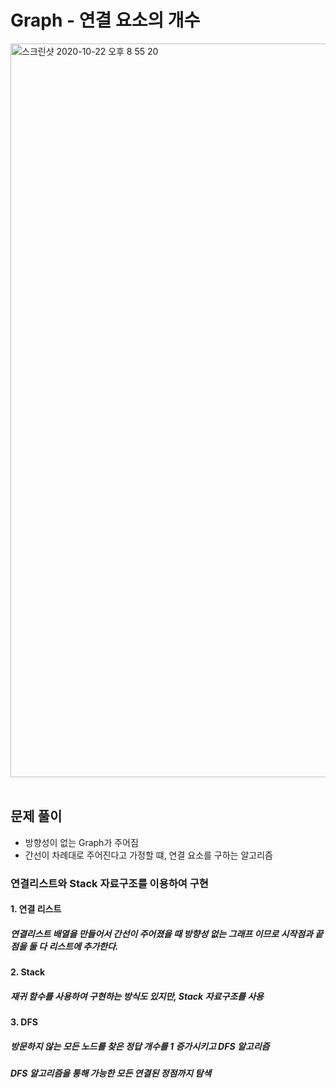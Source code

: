# Graph - 연결 요소의 개수
<img width="1174" alt="스크린샷 2020-10-22 오후 8 55 20" src="https://user-images.githubusercontent.com/42570260/96868369-e9880980-14a8-11eb-847c-3df9a5543c7d.png">
</br></br>

## 문제 풀이
- 방향성이 없는 Graph가 주어짐
- 간선이 차례대로 주어진다고 가정할 떄, 연결 요소를 구하는 알고리즘

### 연결리스트와 Stack 자료구조를 이용하여 구현
#### 1. 연결 리스트
##### 연결리스트 배열을 만들어서 간선이 주어졌을 때 방향성 없는 그래프 이므로 시작점과 끝점을 둘 다 리스트에 추가한다.
#### 2. Stack
##### 재귀 함수를 사용하여 구현하는 방식도 있지만, Stack 자료구조를 사용
#### 3. DFS
##### 방문하지 않는 모든 노드를 찾은 정답 개수를 1 증가시키고 DFS 알고리즘
##### DFS 알고리즘을 통해 가능한 모든 연결된 정점까지 탐색
